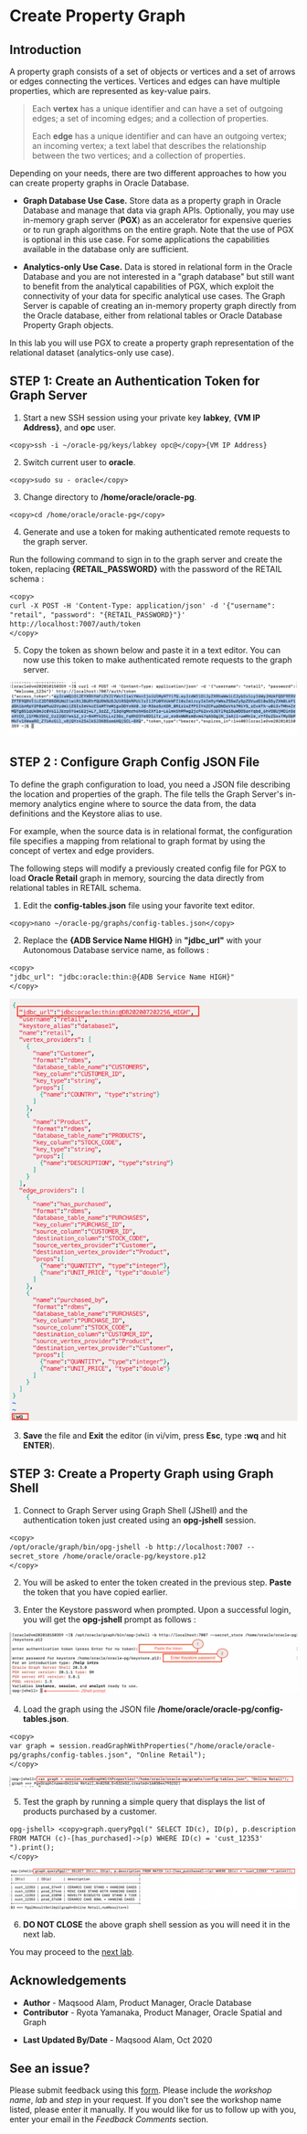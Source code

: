# Create Property Graph

## Introduction

A property graph consists of a set of objects or vertices and a set of arrows or edges connecting the vertices. Vertices and edges can have multiple properties, which are represented as key-value pairs.

>Each **vertex** has a unique identifier and can have a set of outgoing edges; a set of incoming edges; and a collection of properties.
>
>Each **edge** has a unique identifier and can have an outgoing vertex; an incoming vertex; a text label that describes the relationship between the two vertices; and a collection of properties.

Depending on your needs, there are two different approaches to how you can create property graphs in Oracle Database.

* **Graph Database Use Case.** Store data as a property graph in Oracle Database and manage that data via graph APIs. Optionally, you may use in-memory graph server (**PGX**) as an accelerator for expensive queries or to run graph algorithms on the entire graph. Note that the use of PGX is optional in this use case. For some applications the capabilities available in the database only are sufficient.

* **Analytics-only Use Case.** Data is stored in relational form in the Oracle Database and you are not interested in a "graph database" but still want to benefit from the analytical capabilities of PGX, which exploit the connectivity of your data for specific analytical use cases. The Graph Server is capable of creating an in-memory property graph directly from the Oracle database, either from relational tables or Oracle Database Property Graph objects.

In this lab you will use PGX to create a property graph representation of the relational dataset (analytics-only use case).

## **STEP 1**: Create an Authentication Token for Graph Server

1. Start a new SSH session using your private key **labkey**, **{VM IP Address}**, and **opc** user.

```
<copy>ssh -i ~/oracle-pg/keys/labkey opc@</copy>{VM IP Address}
```

2. Switch current user to **oracle**.

```
<copy>sudo su - oracle</copy>
```

3. Change directory to **/home/oracle/oracle-pg**.

```
<copy>cd /home/oracle/oracle-pg</copy>
```

4. Generate and use a token for making authenticated remote requests to the graph server.

  Run the following command to sign in to the graph server and create the token, replacing **{RETAIL_PASSWORD}** with the password of the RETAIL schema :

```
<copy>
curl -X POST -H 'Content-Type: application/json' -d '{"username": "retail", "password": "{RETAIL_PASSWORD}"}' http://localhost:7007/auth/token
</copy>
```

5. Copy the token as shown below and paste it in a text editor. You can now use this token to make authenticated remote requests to the graph server.

![](./images/auth-token.png)

## **STEP 2** : Configure Graph Config JSON File

To define the graph configuration to load, you need a JSON file describing the location and properties of the graph. The file tells the Graph Server's in-memory analytics engine where to source the data from, the data definitions and the Keystore alias to use.

For example, when the source data is in relational format, the configuration file specifies a mapping from relational to graph format by using the concept of vertex and edge providers.

The following steps will modify a previously created config file for PGX to load **Oracle Retail** graph in memory, sourcing the data directly from relational tables in RETAIL schema.

1. Edit the **config-tables.json** file using your favorite text editor.

```
<copy>nano ~/oracle-pg/graphs/config-tables.json</copy>
```

2. Replace the **{ADB Service Name HIGH}** in **"jdbc_url"** with your Autonomous Database service name, as follows :

```
<copy>
"jdbc_url": "jdbc:oracle:thin:@{ADB Service Name HIGH}"
</copy>
```

![](./images/config-tables-json.png)

3. **Save** the file and **Exit** the editor (in vi/vim, press **Esc**, type **:wq** and hit **ENTER**).

## **STEP 3**: Create a Property Graph using Graph Shell

1. Connect to Graph Server using Graph Shell (JShell) and the authentication token just created using an **opg-jshell** session.

```
<copy>
/opt/oracle/graph/bin/opg-jshell -b http://localhost:7007 --secret_store /home/oracle/oracle-pg/keystore.p12
</copy>
```

2. You will be asked to enter the token created in the previous step. **Paste** the token that you have copied earlier.

3. Enter the Keystore password when prompted. Upon a successful login, you will get the **opg-jshell** prompt as follows :

![](./images/jshell-prompt.png)

4. Load the graph using the JSON file **/home/oracle/oracle-pg/config-tables.json**.

```
<copy>
var graph = session.readGraphWithProperties("/home/oracle/oracle-pg/graphs/config-tables.json", "Online Retail");
</copy>
```
![](./images/load-graph.png)

5. Test the graph by running a simple query that displays the list of products purchased by a customer.

```
opg-jshell> <copy>graph.queryPgql(" SELECT ID(c), ID(p), p.description FROM MATCH (c)-[has_purchased]->(p) WHERE ID(c) = 'cust_12353' ").print();
</copy>
```
![](./images/simple-graph-query.png)

6. **DO NOT CLOSE** the above graph shell session as you will need it in the next lab.

You may proceed to the [next lab](?lab=lab-5-graph-visualization).

## Acknowledgements

- **Author** - Maqsood Alam, Product Manager, Oracle Database
- **Contributor** - Ryota Yamanaka, Product Manager, Oracle Spatial and Graph
* **Last Updated By/Date** - Maqsood Alam, Oct 2020

## See an issue?
Please submit feedback using this [form](https://apexapps.oracle.com/pls/apex/f?p=133:1:::::P1_FEEDBACK:1). Please include the *workshop name*, *lab* and *step* in your request.  If you don't see the workshop name listed, please enter it manually. If you would like for us to follow up with you, enter your email in the *Feedback Comments* section.
